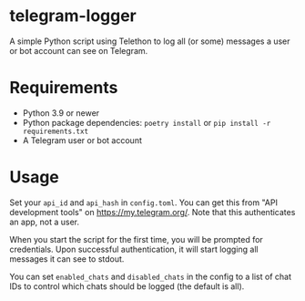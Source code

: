 # telegram-logger

A simple Python script using Telethon to log all (or some) messages a user or bot account can see on Telegram.

# Requirements
* Python 3.9 or newer
* Python package dependencies: `poetry install` or `pip install -r requirements.txt`
* A Telegram user or bot account

# Usage
Set your `api_id` and `api_hash` in `config.toml`. You can get this from "API development tools" on <https://my.telegram.org/>. Note that this authenticates an app, not a user.

When you start the script for the first time, you will be prompted for credentials. Upon successful authentication, it will start logging all messages it can see to stdout.

You can set `enabled_chats` and `disabled_chats` in the config to a list of chat IDs to control which chats should be logged (the default is all).
